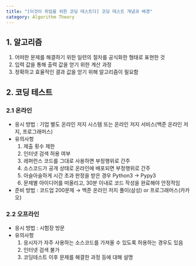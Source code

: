 ```yaml
---
title: "[이것이 취업을 위한 코딩 테스트다] 코딩 테스트 개념과 배경"
category: Algorithm Theory
---
```


## 1. 알고리즘
1. 어떠한 문제를 해결하기 위한 일련의 절차를 공식화한 형태로 표현한 것
2. 입력 값을 통해 출력 값을 얻기 위한 계산 과정
3. 정확하고 효율적인 결과 값을 얻기 위해 알고리즘이 필요함

## 2. 코딩 테스트
### 2.1 온라인
- 응시 방법 : 기업 별도 온라인 저지 시스템 또는 온라인 저지 서비스(백준 온라인 저지, 프로그래머스)
- 유의사항 
    1. 제출 횟수 제한
    2. 인터넷 검색 허용 여부
    3. 레퍼런스 코드를 그대로 사용하면 부정행위로 간주
    4. 소스코드가 공개 상태로 온라인에 배포되면 부정행위로 간주
    5. 아슬아슬하게 시간 초과 판정을 받은 경우 Python3 → Pypy3
    6. 문제별 아이디어를 떠올리고, 30분 이내로 코드 작성을 완료해야 안정적임
- 준비 방법 : 코드업 200문제 → 백준 온라인 저지 풀이(삼성) or 프로그래머스(카카오)

### 2.2 오프라인
- 응시 방법 : 시험장 방문
- 유의사항
    1. 응시자가 자주 사용하는 소스코드를 가져올 수 있도록 허용하는 경우도 있음
    2. 인터넷 검색 불가
    3. 코딩테스트 이후 문제를 해결한 과정 등에 대해 설명